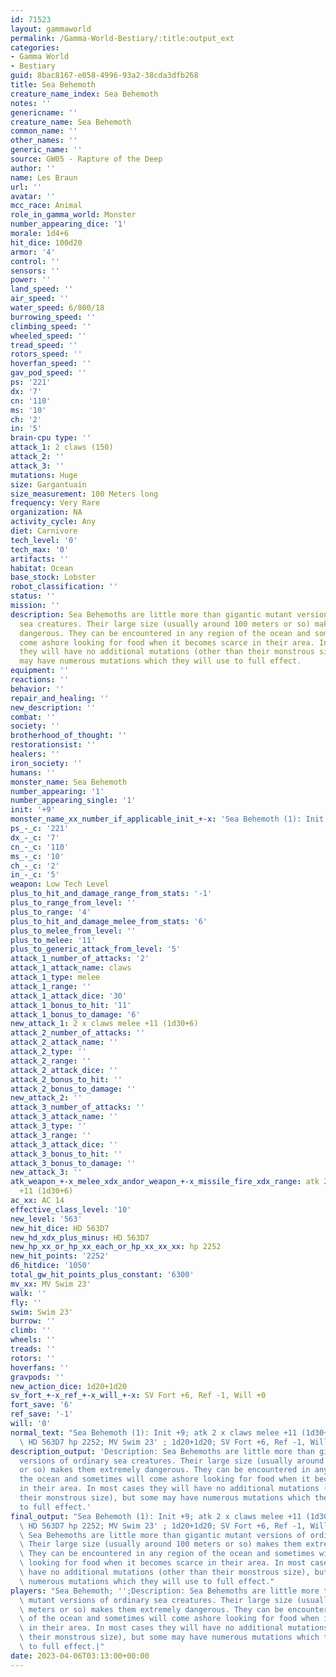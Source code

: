 ```yaml
---
id: 71523
layout: gammaworld
permalink: /Gamma-World-Bestiary/:title:output_ext
categories:
- Gamma World
- Bestiary
guid: 8bac8167-e058-4996-93a2-38cda3dfb268
title: Sea Behemoth
creature_name_index: Sea Behemoth
notes: ''
genericname: ''
creature_name: Sea Behemoth
common_name: ''
other_names: ''
generic_name: ''
source: GW05 - Rapture of the Deep
author: ''
name: Les Braun
url: ''
avatar: ''
mcc_race: Animal
role_in_gamma_world: Monster
number_appearing_dice: '1'
morale: 1d4+6
hit_dice: 100d20
armor: '4'
control: ''
sensors: ''
power: ''
land_speed: ''
air_speed: ''
water_speed: 6/800/18
burrowing_speed: ''
climbing_speed: ''
wheeled_speed: ''
tread_speed: ''
rotors_speed: ''
hoverfan_speed: ''
gav_pod_speed: ''
ps: '221'
dx: '7'
cn: '110'
ms: '10'
ch: '2'
in: '5'
brain-cpu type: ''
attack_1: 2 claws (150)
attack_2: ''
attack_3: ''
mutations: Huge
size: Gargantuain
size_measurement: 100 Meters long
frequency: Very Rare
organization: NA
activity_cycle: Any
diet: Carnivore
tech_level: '0'
tech_max: '0'
artifacts: ''
habitat: Ocean
base_stock: Lobster
robot_classification: ''
status: ''
mission: ''
description: Sea Behemoths are little more than gigantic mutant versions of ordinary
  sea creatures. Their large size (usually around 100 meters or so) makes them extremely
  dangerous. They can be encountered in any region of the ocean and sometimes will
  come ashore looking for food when it becomes scarce in their area. In most cases
  they will have no additional mutations (other than their monstrous size), but some
  may have numerous mutations which they will use to full effect.
equipment: ''
reactions: ''
behavior: ''
repair_and_healing: ''
new_description: ''
combat: ''
society: ''
brotherhood_of_thought: ''
restorationsist: ''
healers: ''
iron_society: ''
humans: ''
monster_name: Sea Behemoth
number_appearing: '1'
number_appearing_single: '1'
init: '+9'
monster_name_xx_number_if_applicable_init_+-x: 'Sea Behemoth (1): Init +9'
ps_-_c: '221'
dx_-_c: '7'
cn_-_c: '110'
ms_-_c: '10'
ch_-_c: '2'
in_-_c: '5'
weapon: Low Tech Level
plus_to_hit_and_damage_range_from_stats: '-1'
plus_to_range_from_level: ''
plus_to_range: '4'
plus_to_hit_and_damage_melee_from_stats: '6'
plus_to_melee_from_level: ''
plus_to_melee: '11'
plus_to_generic_attack_from_level: '5'
attack_1_number_of_attacks: '2'
attack_1_attack_name: claws
attack_1_type: melee
attack_1_range: ''
attack_1_attack_dice: '30'
attack_1_bonus_to_hit: '11'
attack_1_bonus_to_damage: '6'
new_attack_1: 2 x claws melee +11 (1d30+6)
attack_2_number_of_attacks: ''
attack_2_attack_name: ''
attack_2_type: ''
attack_2_range: ''
attack_2_attack_dice: ''
attack_2_bonus_to_hit: ''
attack_2_bonus_to_damage: ''
new_attack_2: ''
attack_3_number_of_attacks: ''
attack_3_attack_name: ''
attack_3_type: ''
attack_3_range: ''
attack_3_attack_dice: ''
attack_3_bonus_to_hit: ''
attack_3_bonus_to_damage: ''
new_attack_3: ''
atk_weapon_+-x_melee_xdx_andor_weapon_+-x_missile_fire_xdx_range: atk 2 x claws melee
  +11 (1d30+6)
ac_xx: AC 14
effective_class_level: '10'
new_level: '563'
new_hit_dice: HD 563D7
new_hd_xdx_plus_minus: HD 563D7
new_hp_xx_or_hp_xx_each_or_hp_xx_xx_xx: hp 2252
new_hit_points: '2252'
d6_hitdice: '1050'
total_gw_hit_points_plus_constant: '6300'
mv_xx: MV Swim 23'
walk: ''
fly: ''
swim: Swim 23'
burrow: ''
climb: ''
wheels: ''
treads: ''
rotors: ''
hoverfans: ''
gravpods: ''
new_action_dice: 1d20+1d20
sv_fort_+-x_ref_+-x_will_+-x: SV Fort +6, Ref -1, Will +0
fort_save: '6'
ref_save: '-1'
will: '0'
normal_text: "Sea Behemoth (1): Init +9; atk 2 x claws melee +11 (1d30+6); AC 14;\
  \ HD 563D7 hp 2252; MV Swim 23' ; 1d20+1d20; SV Fort +6, Ref -1, Will +0"
description_output: 'Description: Sea Behemoths are little more than gigantic mutant
  versions of ordinary sea creatures. Their large size (usually around 100 meters
  or so) makes them extremely dangerous. They can be encountered in any region of
  the ocean and sometimes will come ashore looking for food when it becomes scarce
  in their area. In most cases they will have no additional mutations (other than
  their monstrous size), but some may have numerous mutations which they will use
  to full effect.'
final_output: "Sea Behemoth (1): Init +9; atk 2 x claws melee +11 (1d30+6); AC 14;\
  \ HD 563D7 hp 2252; MV Swim 23' ; 1d20+1d20; SV Fort +6, Ref -1, Will +0HugeDescription:\
  \ Sea Behemoths are little more than gigantic mutant versions of ordinary sea creatures.\
  \ Their large size (usually around 100 meters or so) makes them extremely dangerous.\
  \ They can be encountered in any region of the ocean and sometimes will come ashore\
  \ looking for food when it becomes scarce in their area. In most cases they will\
  \ have no additional mutations (other than their monstrous size), but some may have\
  \ numerous mutations which they will use to full effect."
players: "Sea Behemoth; '';Description: Sea Behemoths are little more than gigantic\
  \ mutant versions of ordinary sea creatures. Their large size (usually around 100\
  \ meters or so) makes them extremely dangerous. They can be encountered in any region\
  \ of the ocean and sometimes will come ashore looking for food when it becomes scarce\
  \ in their area. In most cases they will have no additional mutations (other than\
  \ their monstrous size), but some may have numerous mutations which they will use\
  \ to full effect.|"
date: 2023-04-06T03:13:00+00:00
---
```

</br>